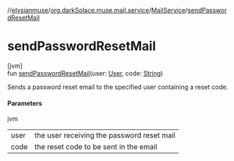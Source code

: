 //[elysianmuse](../../../index.md)/[org.darkSolace.muse.mail.service](../index.md)/[MailService](index.md)/[sendPasswordResetMail](send-password-reset-mail.md)

# sendPasswordResetMail

[jvm]\
fun [sendPasswordResetMail](send-password-reset-mail.md)(user: [User](../../org.darkSolace.muse.user.model/-user/index.md), code: [String](https://kotlinlang.org/api/latest/jvm/stdlib/kotlin/-string/index.html))

Sends a password reset email to the specified user containing a reset code.

#### Parameters

jvm

| | |
|---|---|
| user | the user receiving the password reset mail |
| code | the reset code to be sent in the email |
